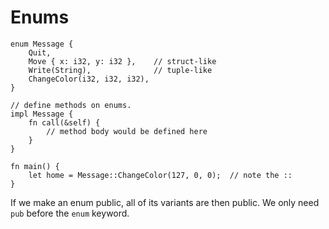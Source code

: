 # Enums

```rust,editable
enum Message {
    Quit,
    Move { x: i32, y: i32 },    // struct-like
    Write(String),              // tuple-like
    ChangeColor(i32, i32, i32),
}

// define methods on enums.
impl Message {
    fn call(&self) {
        // method body would be defined here
    }
}

fn main() {
    let home = Message::ChangeColor(127, 0, 0);  // note the ::
}
```

If we make an enum public, all of its variants are then public. We only need `pub` before the `enum` keyword.
